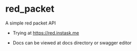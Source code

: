 # red_packet
A simple red packet API

- Trying at https://red.instask.me

- Docs can be viewed at docs directory or swagger editor
